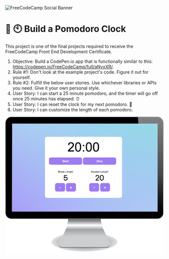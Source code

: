 ![FreeCodeCamp Social Banner](https://s3.amazonaws.com/freecodecamp/wide-social-banner.png)

# :tomato: :clock10: Build a Pomodoro Clock 

This project is one of the final projects required to receive the FreeCodeCamp Front End Development Certificate.

1. Objective: Build a CodePen.io app that is functionally similar to this: https://codepen.io/FreeCodeCamp/full/aNyxXR/.
2. Rule #1: Don't look at the example project's code. Figure it out for yourself.
3. Rule #2: Fulfill the below user stories. Use whichever libraries or APIs you need. Give it your own personal style.
4. User Story: I can start a 25 minute pomodoro, and the timer will go off once 25 minutes has elapsed. :alarm_clock:
5. User Story: I can reset the clock for my next pomodoro. :arrows_counterclockwise:
6. User Story: I can customize the length of each pomodoro.

![Calculator Screenshot](/pomodoroClock.png)
